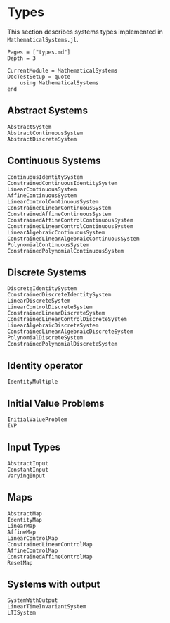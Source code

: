# Types

This section describes systems types implemented in `MathematicalSystems.jl`.

```@contents
Pages = ["types.md"]
Depth = 3
```

```@meta
CurrentModule = MathematicalSystems
DocTestSetup = quote
    using MathematicalSystems
end
```

## Abstract Systems

```@docs
AbstractSystem
AbstractContinuousSystem
AbstractDiscreteSystem
```

## Continuous Systems

```@docs
ContinuousIdentitySystem
ConstrainedContinuousIdentitySystem
LinearContinuousSystem
AffineContinuousSystem
LinearControlContinuousSystem
ConstrainedLinearContinuousSystem
ConstrainedAffineContinuousSystem
ConstrainedAffineControlContinuousSystem
ConstrainedLinearControlContinuousSystem
LinearAlgebraicContinuousSystem
ConstrainedLinearAlgebraicContinuousSystem
PolynomialContinuousSystem
ConstrainedPolynomialContinuousSystem
```

## Discrete Systems

```@docs
DiscreteIdentitySystem
ConstrainedDiscreteIdentitySystem
LinearDiscreteSystem
LinearControlDiscreteSystem
ConstrainedLinearDiscreteSystem
ConstrainedLinearControlDiscreteSystem
LinearAlgebraicDiscreteSystem
ConstrainedLinearAlgebraicDiscreteSystem
PolynomialDiscreteSystem
ConstrainedPolynomialDiscreteSystem
```

## Identity operator

```@docs
IdentityMultiple
```

## Initial Value Problems

```@docs
InitialValueProblem
IVP
```

## Input Types

```@docs
AbstractInput
ConstantInput
VaryingInput
```

## Maps

```@docs
AbstractMap
IdentityMap
LinearMap
AffineMap
LinearControlMap
ConstrainedLinearControlMap
AffineControlMap
ConstrainedAffineControlMap
ResetMap
```

## Systems with output

```@docs
SystemWithOutput
LinearTimeInvariantSystem
LTISystem
```
